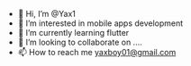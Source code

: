 - 👋 Hi, I’m @Yax1
- 👀 I’m interested in mobile apps development 
- 🌱 I’m currently learning flutter 
- 💞️ I’m looking to collaborate on .... 
- 📫 How to reach me yaxboy01@gmail.com 

<!---
Yax1/Yax1 is a ✨ special ✨ repository because its `README.md` (this file) appears on your GitHub profile.
You can click the Preview link to take a look at your changes.
--->
